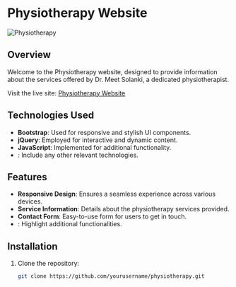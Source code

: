 # Physiotherapy Website

![Physiotherapy](<add direct link to a screenshot or logo if available>)

## Overview

Welcome to the Physiotherapy website, designed to provide information about the services offered by Dr. Meet Solanki, a dedicated physiotherapist.

Visit the live site: [Physiotherapy Website](https://dr-meet-solanki.netlify.app/)

## Technologies Used

- **Bootstrap**: Used for responsive and stylish UI components.
- **jQuery**: Employed for interactive and dynamic content.
- **JavaScript**: Implemented for additional functionality.
- **<Other technologies you used>**: Include any other relevant technologies.

## Features

- **Responsive Design**: Ensures a seamless experience across various devices.
- **Service Information**: Details about the physiotherapy services provided.
- **Contact Form**: Easy-to-use form for users to get in touch.
- **<Any other features specific to your project>**: Highlight additional functionalities.

## Installation

1. Clone the repository:

   ```bash
   git clone https://github.com/yourusername/physiotherapy.git

